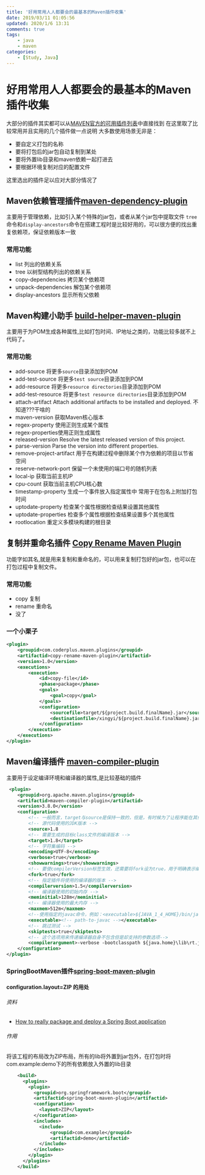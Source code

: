 ```yaml
---
title: '好用常用人人都要会的最基本的Maven插件收集'
date: 2019/03/11 01:05:56
updated: 2020/1/6 13:31
comments: true
tags: 
    - java
    - maven
categories: 
    - [Study, Java]
---
```


# 好用常用人人都要会的最基本的Maven插件收集
大部分的插件其实都可以从[MAVEN官方的可用插件列表]( https://maven.apache.org/plugins/index.html)中直接找到
在这里取了比较常用并且实用的几个插件做一点说明
大多数使用场景无非是：
- 要自定义打包的名称
- 要将打包后的jar包自动复制到某处
- 要将外置lib目录和maven依赖一起打进去
- 要根据环境复制对应的配置文件

这里选出的插件足以应对大部分情况了 
## Maven依赖管理插件[maven-dependency-plugin](https://maven.apache.org/plugins/maven-dependency-plugin)

主要用于管理依赖，比如引入某个特殊的jar包，或者从某个jar包中提取文件
`tree`命令和`display-ancestors`命令在搭建工程时是比较好用的，可以很方便的找出重复依赖项，保证依赖版本一致

### 常用功能
- list 列出的依赖关系
- tree 以树型结构列出的依赖关系
- copy-dependencies 拷贝某个依赖项
- unpack-dependencies 解包某个依赖项
- display-ancestors 显示所有父依赖



## Maven构建小助手 [build-helper-maven-plugin](https://www.mojohaus.org/build-helper-maven-plugin/)

主要用于为POM生成各种属性,比如打包时间、IP地址之类的，功能比较多就不上代码了。

###  常用功能
- add-source 将更多`source`目录添加到POM
- add-test-source 将更多`test source`目录添加到POM
- add-resource 将更多`resource directories`目录添加到POM
- add-test-resource 将更多`test resource directories`目录添加到POM
- attach-artifact Attach additional artifacts to be installed and deployed.  不知道???干啥的
- maven-version 获取Maven核心版本
- regex-property 使用正则生成某个属性
- regex-properties使用正则生成属性
- released-version Resolve the latest released version of this project.
- parse-version Parse the version into different properties.
- remove-project-artifact 用于在构建过程中删除某个作为依赖的项目以节省空间
- reserve-network-port 保留一个未使用的端口号的随机列表
- local-ip 获取当前主机IP
- cpu-count 获取当前主机CPU核心数
- timestamp-property 生成一个事件放入指定属性中 常用于在包名上附加打包时间
- uptodate-property 检查某个属性根据检查结果设置其他属性
- uptodate-properties 检查多个属性根据检查结果设置多个其他属性
- rootlocation 重定义多模块构建的根目录

## 复制并重命名插件 [Copy Rename Maven Plugin](https://coderplus.github.io/copy-rename-maven-plugin/)

功能字如其名,就是用来复制和重命名的，可以用来复制打包好的jar包，也可以在打包过程中复制文件。
  
### 常用功能
- copy 复制
- rename 重命名
- 没了

### 一个小栗子
```xml
<plugin>
    <groupid>com.coderplus.maven.plugins</groupid>
    <artifactid>copy-rename-maven-plugin</artifactid>
    <version>1.0</version>
    <executions>
        <execution>
            <id>copy-file</id>
            <phase>package</phase>
            <goals>
                <goal>copy</goal>
            </goals>
            <configuration>
                <sourcefile>target/${project.build.finalName}.jar</sourcefile>
                <destinationfile>/xingyi/${project.build.finalName}.jar</destinationfile>
            </configuration>
        </execution>
    </executions>
</plugin>
```


## Maven编译插件 [maven-compiler-plugin](https://maven.apache.org/plugins/maven-compiler-plugin/)

主要用于设定编译环境和编译器的属性,是比较基础的插件

```xml
 <plugin>
    <groupid>org.apache.maven.plugins</groupid>
    <artifactid>maven-compiler-plugin</artifactid>
    <version>3.8.0</version>
    <configuration>
        <!-- 一般而言，target与source是保持一致的，但是，有时候为了让程序能在其他版本的jdk中运行(对于低版本目标jdk，源代码中不能使用低版本jdk中不支持的语法 )，会存在target不同于source的情况 -->
        <!-- 源代码使用的JDK版本 -->
        <source>1.8 
        <!-- 需要生成的目标class文件的编译版本 -->
        <target>1.8</target> 
        <!-- 字符集编码 -->
        <encoding>UTF-8</encoding>
        <verbose>true</verbose>
        <showwarnings>true</showwarnings>
        <!-- 要使compilerVersion标签生效，还需要将fork设为true，用于明确表示编译版本配置的可用 -->
        <fork>true</fork>
        <!-- 指定插件将使用的编译器的版本 -->
        <compilerversion>1.5</compilerversion>
        <!-- 编译器使用的初始内存 -->
        <meminitial>128m</meminitial>
        <!-- 编译器使用的最大内存 -->
        <maxmem>512m</maxmem>
        <!--使用指定的javac命令，例如：<executable>${JAVA_1_4_HOME}/bin/javac</executable> -->
        <executable><!-- path-to-javac --></executable>
        <!-- 跳过测试 -->
        <skiptests>true</skiptests>
        <!-- 这个选项用来传递编译器自身不包含但是却支持的参数选项-->
        <compilerargument>-verbose -bootclasspath ${java.home}\lib\rt.jar</compilerargument>
    </configuration>
</plugin>
```

###  SpringBootMaven插件[spring-boot-maven-plugin](https://www.mojohaus.org/build-helper-maven-plugin/)


####  configuration.layout=ZIP 的用处

###### 资料
- [How to really package and deploy a Spring Boot application]("http://weyprecht.de/2018/05/02/how-to-really-package-and-deploy-a-spring-boot-application/")

###### 作用
将该工程的布局改为ZIP布局，所有的lib将外置到jar包外，在打包时将com.example:demo下的所有依赖放入外置的lib目录

```xml
    <build>
      <plugins>
        <plugin>
          <groupid>org.springframework.boot</groupid>
          <artifactid>spring-boot-maven-plugin</artifactid>
          <configuration>
            <layout>ZIP</layout>
          </configuration>
          <includes>
            <include>
           		<groupid>com.example</groupid>
            	<artifactid>demo</artifactid>
            </include>
          </includes>
        </plugin>
      </plugins>
    </build>
```
